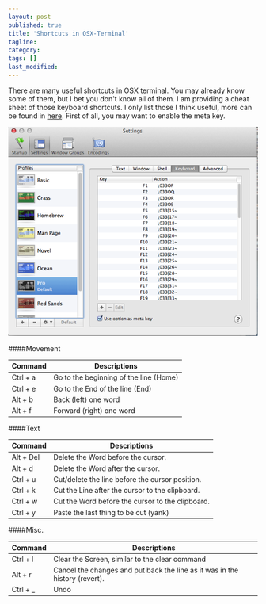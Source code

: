 ```yaml
---
layout: post
published: true
title: 'Shortcuts in OSX-Terminal'
tagline: 
category: 
tags: []
last_modified: 
---
```


There are many useful shortcuts in OSX terminal. You may already know some of
them, but I bet you don't know all of them. I am providing a cheat sheet of those keyboard shortcuts. I only list those I think useful, more can be found in [here](http://ss64.com/osx/syntax-bashkeyboard.html). First of all, you may want to enable the meta key.

![terminal](/assets/images/osx-terminal.png)

####Movement

  | Command     | Descriptions                                                                | 
  | ----------- | ------------                                                                | 
  | Ctrl + a    | Go to the beginning of the line (Home)                                      | 
  | Ctrl + e    | Go to the End of the line (End)                                             | 
  | Alt + b     | Back (left) one word                                                        | 
  | Alt + f     | Forward (right) one word                                                    | 

####Text

  | Command     | Descriptions                                                                | 
  | ----------- | ------------                                                                | 
  | Alt + Del   | Delete the Word before the cursor.                                          | 
  | Alt + d     | Delete the Word after the cursor.                                           |   
  | Ctrl + u    | Cut/delete the line before the cursor position.                             | 
  | Ctrl + k    | Cut the Line after the cursor to the clipboard.                             | 
  | Ctrl + w    | Cut the Word before the cursor to the clipboard.                            | 
  | Ctrl + y    | Paste the last thing to be cut (yank)                                       | 

####Misc.

  | Command     | Descriptions                                                                | 
  | ----------- | ------------                                                                | 
  | Ctrl + l    | Clear the Screen, similar to the clear command                              | 
  | Alt + r     | Cancel the changes and put back the line as it was in the history (revert). | 
  | Ctrl + _    | Undo                                                                        | 